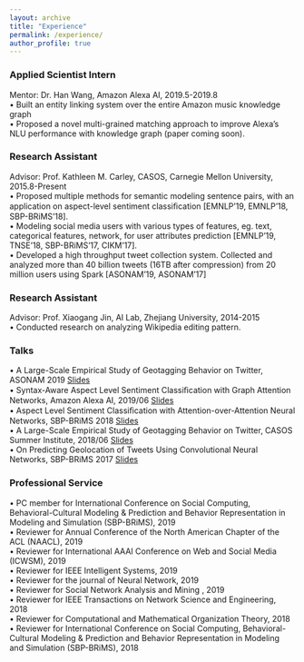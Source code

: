 ```yaml
---
layout: archive
title: "Experience"
permalink: /experience/
author_profile: true
---
```


### Applied Scientist Intern
Mentor: Dr. Han Wang, Amazon Alexa AI, 2019.5-2019.8<br />
• Built an entity linking system over the entire Amazon music knowledge graph<br />
• Proposed a novel multi-grained matching approach to improve Alexa’s NLU performance with knowledge graph (paper coming soon).<br />

### Research Assistant
Advisor: Prof. Kathleen M. Carley, CASOS, Carnegie Mellon University, 2015.8-Present<br />
• Proposed multiple methods for semantic modeling sentence pairs, with an application on aspect-level sentiment classiﬁcation [EMNLP’19, EMNLP’18, SBP-BRiMS’18].<br />
• Modeling social media users with various types of features, eg. text, categorical features, network, for user attributes prediction [EMNLP’19, TNSE’18, SBP-BRiMS’17, CIKM’17].<br />
• Developed a high throughput tweet collection system. Collected and analyzed more than 40 billion tweets (16TB after compression) from 20 million users using Spark [ASONAM’19, ASONAM’17]<br />

### Research Assistant
Advisor: Prof. Xiaogang Jin, AI Lab, Zhejiang University, 2014-2015 <br />
• Conducted research on analyzing Wikipedia editing pattern.<br />

### Talks
• A Large-Scale Empirical Study of Geotagging Behavior on Twitter, ASONAM 2019
[Slides](https://binxuan.github.io/files/asonam_2019.pdf)
<br />
• Syntax-Aware Aspect Level Sentiment Classiﬁcation with Graph Attention Networks, Amazon Alexa AI, 2019/06
[Slides](https://binxuan.github.io/files/aspect_tdgat.pdf)<br />
• Aspect Level Sentiment Classiﬁcation with Attention-over-Attention Neural Networks, SBP-BRiMS 2018
[Slides](https://binxuan.github.io/files/aspect_sentiment_aoa.pdf)<br />
• A Large-Scale Empirical Study of Geotagging Behavior on Twitter, CASOS Summer Institute, 2018/06
[Slides](https://binxuan.github.io/files/asonam_2019.pdf)<br />
• On Predicting Geolocation of Tweets Using Convolutional Neural Networks, SBP-BRiMS 2017
[Slides](https://binxuan.github.io/files/location_prediction.pdf)<br />


### Professional Service
• PC member for International Conference on Social Computing, Behavioral-Cultural Modeling & Prediction and Behavior Representation in Modeling and Simulation (SBP-BRiMS), 2019<br />
• Reviewer for Annual Conference of the North American Chapter of the ACL (NAACL), 2019<br />
• Reviewer for International AAAI Conference on Web and Social Media (ICWSM), 2019<br />
• Reviewer for IEEE Intelligent Systems, 2019<br />
• Reviewer for the journal of Neural Network, 2019<br />
• Reviewer for Social Network Analysis and Mining , 2019<br />
• Reviewer for IEEE Transactions on Network Science and Engineering, 2018<br />
• Reviewer for Computational and Mathematical Organization Theory, 2018<br />
• Reviewer for International Conference on Social Computing, Behavioral-Cultural Modeling & Prediction and Behavior Representation in Modeling and Simulation (SBP-BRiMS), 2018<br />
